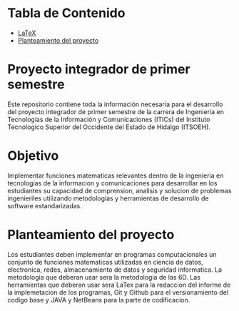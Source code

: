 # Tabla de Contenido

- [LaTeX](LaTeX/README.md)
- [Planteamiento del proyecto](#Planteamiento-del-proyecto)
  
# Proyecto integrador de primer semestre

Este repositorio contiene toda la información necesaria para el desarrollo del proyecto integrador de primer semestre de la carrera de Ingeniería en Tecnologías de la Información y Comunicaciones (ITICs) del Instituto Tecnologico Superior del Occidente del Estado de Hidalgo (ITSOEH).

# Objetivo

Implementar funciones matematicas relevantes dentro de la ingenieria en tecnologias de la informacion y comunicaciones para desarrollar en los estudiantes su capacidad de comprension, analisis y solucion de problemas ingenieriles utilizando metodologias y herramientas de desarrollo de software estandarizadas.

# Planteamiento del proyecto

Los estudiantes deben implementar en programas computacionales un conjunto de funciones matematicas utilizadas en ciencia de datos, electronica, redes, almacenamiento de datos y seguridad informatica. La metodologia que deberan usar sera la metodologia de las 6D. Las herramientas que deberan usar sera LaTex para la redaccion del informe de la implemetacion de los programas, Git y Github para el versionamiento del codigo base y JAVA y NetBeans para la parte de codificacion.
